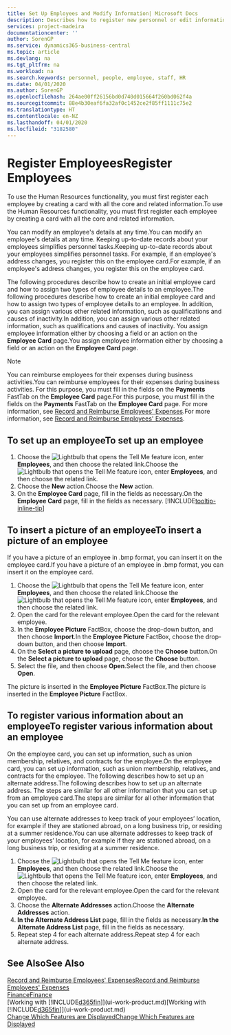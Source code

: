 ```yaml
---
title: Set Up Employees and Modify Information| Microsoft Docs
description: Describes how to register new personnel or edit information for existing staff.
services: project-madeira
documentationcenter: ''
author: SorenGP
ms.service: dynamics365-business-central
ms.topic: article
ms.devlang: na
ms.tgt_pltfrm: na
ms.workload: na
ms.search.keywords: personnel, people, employee, staff, HR
ms.date: 04/01/2020
ms.author: SorenGP
ms.openlocfilehash: 264ae00ff26156bd0d740d015664f260bd062f4a
ms.sourcegitcommit: 88e4b30eaf6fa32af0c1452ce2f85ff1111c75e2
ms.translationtype: HT
ms.contentlocale: en-NZ
ms.lasthandoff: 04/01/2020
ms.locfileid: "3182580"
---
```

# <a name="register-employees"></a><span data-ttu-id="978a8-103">Register Employees</span><span class="sxs-lookup"><span data-stu-id="978a8-103">Register Employees</span></span>
<span data-ttu-id="978a8-104">To use the Human Resources functionality, you must first register each employee by creating a card with all the core and related information.</span><span class="sxs-lookup"><span data-stu-id="978a8-104">To use the Human Resources functionality, you must first register each employee by creating a card with all the core and related information.</span></span>

<span data-ttu-id="978a8-105">You can modify an employee's details at any time.</span><span class="sxs-lookup"><span data-stu-id="978a8-105">You can modify an employee's details at any time.</span></span> <span data-ttu-id="978a8-106">Keeping up-to-date records about your employees simplifies personnel tasks.</span><span class="sxs-lookup"><span data-stu-id="978a8-106">Keeping up-to-date records about your employees simplifies personnel tasks.</span></span> <span data-ttu-id="978a8-107">For example, if an employee's address changes, you register this on the employee card.</span><span class="sxs-lookup"><span data-stu-id="978a8-107">For example, if an employee's address changes, you register this on the employee card.</span></span>

<span data-ttu-id="978a8-108">The following procedures describe how to create an initial employee card and how to assign two types of employee details to an employee.</span><span class="sxs-lookup"><span data-stu-id="978a8-108">The following procedures describe how to create an initial employee card and how to assign two types of employee details to an employee.</span></span> <span data-ttu-id="978a8-109">In addition, you can assign various other related information, such as qualifications and causes of inactivity.</span><span class="sxs-lookup"><span data-stu-id="978a8-109">In addition, you can assign various other related information, such as qualifications and causes of inactivity.</span></span> <span data-ttu-id="978a8-110">You assign employee information either by choosing a field or an action on the **Employee Card** page.</span><span class="sxs-lookup"><span data-stu-id="978a8-110">You assign employee information either by choosing a field or an action on the **Employee Card** page.</span></span>

> [!NOTE]  
> <span data-ttu-id="978a8-111">You can reimburse employees for their expenses during business activities.</span><span class="sxs-lookup"><span data-stu-id="978a8-111">You can reimburse employees for their expenses during business activities.</span></span> <span data-ttu-id="978a8-112">For this purpose, you must fill in the fields on the **Payments** FastTab on the **Employee Card** page.</span><span class="sxs-lookup"><span data-stu-id="978a8-112">For this purpose, you must fill in the fields on the **Payments** FastTab on the **Employee Card** page.</span></span> <span data-ttu-id="978a8-113">For more information, see [Record and Reimburse Employees' Expenses](finance-how-record-reimburse-employee-expenses.md).</span><span class="sxs-lookup"><span data-stu-id="978a8-113">For more information, see [Record and Reimburse Employees' Expenses](finance-how-record-reimburse-employee-expenses.md).</span></span>

## <a name="to-set-up-an-employee"></a><span data-ttu-id="978a8-114">To set up an employee</span><span class="sxs-lookup"><span data-stu-id="978a8-114">To set up an employee</span></span>
1. <span data-ttu-id="978a8-115">Choose the ![Lightbulb that opens the Tell Me feature](media/ui-search/search_small.png "Tell me what you want to do") icon, enter **Employees**, and then choose the related link.</span><span class="sxs-lookup"><span data-stu-id="978a8-115">Choose the ![Lightbulb that opens the Tell Me feature](media/ui-search/search_small.png "Tell me what you want to do") icon, enter **Employees**, and then choose the related link.</span></span>
2. <span data-ttu-id="978a8-116">Choose the **New** action.</span><span class="sxs-lookup"><span data-stu-id="978a8-116">Choose the **New** action.</span></span>
3. <span data-ttu-id="978a8-117">On the **Employee Card** page, fill in the fields as necessary.</span><span class="sxs-lookup"><span data-stu-id="978a8-117">On the **Employee Card** page, fill in the fields as necessary.</span></span> [!INCLUDE[tooltip-inline-tip](includes/tooltip-inline-tip_md.md)]

## <a name="to-insert-a-picture-of-an-employee"></a><span data-ttu-id="978a8-118">To insert a picture of an employee</span><span class="sxs-lookup"><span data-stu-id="978a8-118">To insert a picture of an employee</span></span>
<span data-ttu-id="978a8-119">If you have a picture of an employee in .bmp format, you can insert it on the employee card.</span><span class="sxs-lookup"><span data-stu-id="978a8-119">If you have a picture of an employee in .bmp format, you can insert it on the employee card.</span></span>

1. <span data-ttu-id="978a8-120">Choose the ![Lightbulb that opens the Tell Me feature](media/ui-search/search_small.png "Tell me what you want to do") icon, enter **Employees**, and then choose the related link.</span><span class="sxs-lookup"><span data-stu-id="978a8-120">Choose the ![Lightbulb that opens the Tell Me feature](media/ui-search/search_small.png "Tell me what you want to do") icon, enter **Employees**, and then choose the related link.</span></span>
2. <span data-ttu-id="978a8-121">Open the card for the relevant employee.</span><span class="sxs-lookup"><span data-stu-id="978a8-121">Open the card for the relevant employee.</span></span>
3. <span data-ttu-id="978a8-122">In the **Employee Picture** FactBox, choose the drop-down button, and then choose **Import**.</span><span class="sxs-lookup"><span data-stu-id="978a8-122">In the **Employee Picture** FactBox, choose the drop-down button, and then choose **Import**.</span></span>
4. <span data-ttu-id="978a8-123">On the **Select a picture to upload** page, choose the **Choose** button.</span><span class="sxs-lookup"><span data-stu-id="978a8-123">On the **Select a picture to upload** page, choose the **Choose** button.</span></span>
5. <span data-ttu-id="978a8-124">Select the file, and then choose **Open**.</span><span class="sxs-lookup"><span data-stu-id="978a8-124">Select the file, and then choose **Open**.</span></span>

<span data-ttu-id="978a8-125">The picture is inserted in the **Employee Picture** FactBox.</span><span class="sxs-lookup"><span data-stu-id="978a8-125">The picture is inserted in the **Employee Picture** FactBox.</span></span>

## <a name="to-register-various-information-about-an-employee"></a><span data-ttu-id="978a8-126">To register various information about an employee</span><span class="sxs-lookup"><span data-stu-id="978a8-126">To register various information about an employee</span></span>
<span data-ttu-id="978a8-127">On the employee card, you can set up information, such as union membership, relatives, and contracts for the employee.</span><span class="sxs-lookup"><span data-stu-id="978a8-127">On the employee card, you can set up information, such as union membership, relatives, and contracts for the employee.</span></span> <span data-ttu-id="978a8-128">The following describes how to set up an alternate address.</span><span class="sxs-lookup"><span data-stu-id="978a8-128">The following describes how to set up an alternate address.</span></span> <span data-ttu-id="978a8-129">The steps are similar for all other information that you can set up from an employee card.</span><span class="sxs-lookup"><span data-stu-id="978a8-129">The steps are similar for all other information that you can set up from an employee card.</span></span>

<span data-ttu-id="978a8-130">You can use alternate addresses to keep track of your employees’ location, for example if they are stationed abroad, on a long business trip, or residing at a summer residence.</span><span class="sxs-lookup"><span data-stu-id="978a8-130">You can use alternate addresses to keep track of your employees’ location, for example if they are stationed abroad, on a long business trip, or residing at a summer residence.</span></span>

1. <span data-ttu-id="978a8-131">Choose the ![Lightbulb that opens the Tell Me feature](media/ui-search/search_small.png "Tell me what you want to do") icon, enter **Employees**, and then choose the related link.</span><span class="sxs-lookup"><span data-stu-id="978a8-131">Choose the ![Lightbulb that opens the Tell Me feature](media/ui-search/search_small.png "Tell me what you want to do") icon, enter **Employees**, and then choose the related link.</span></span>
2. <span data-ttu-id="978a8-132">Open the card for the relevant employee.</span><span class="sxs-lookup"><span data-stu-id="978a8-132">Open the card for the relevant employee.</span></span>
3. <span data-ttu-id="978a8-133">Choose the **Alternate Addresses** action.</span><span class="sxs-lookup"><span data-stu-id="978a8-133">Choose the **Alternate Addresses** action.</span></span>
4. <span data-ttu-id="978a8-134">**In the Alternate Address List** page, fill in the fields as necessary.</span><span class="sxs-lookup"><span data-stu-id="978a8-134">**In the Alternate Address List** page, fill in the fields as necessary.</span></span>
5. <span data-ttu-id="978a8-135">Repeat step 4 for each alternate address.</span><span class="sxs-lookup"><span data-stu-id="978a8-135">Repeat step 4 for each alternate address.</span></span>

## <a name="see-also"></a><span data-ttu-id="978a8-136">See Also</span><span class="sxs-lookup"><span data-stu-id="978a8-136">See Also</span></span>
[<span data-ttu-id="978a8-137">Record and Reimburse Employees' Expenses</span><span class="sxs-lookup"><span data-stu-id="978a8-137">Record and Reimburse Employees' Expenses</span></span>](finance-how-record-reimburse-employee-expenses.md)  
[<span data-ttu-id="978a8-138">Finance</span><span class="sxs-lookup"><span data-stu-id="978a8-138">Finance</span></span>](finance.md)  
<span data-ttu-id="978a8-139">[Working with [!INCLUDE[d365fin](includes/d365fin_md.md)]](ui-work-product.md)</span><span class="sxs-lookup"><span data-stu-id="978a8-139">[Working with [!INCLUDE[d365fin](includes/d365fin_md.md)]](ui-work-product.md)</span></span>  
[<span data-ttu-id="978a8-140">Change Which Features are Displayed</span><span class="sxs-lookup"><span data-stu-id="978a8-140">Change Which Features are Displayed</span></span>](ui-experiences.md)
